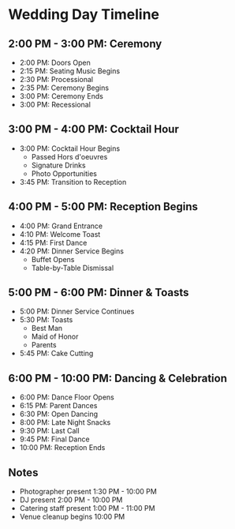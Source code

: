 # Wedding Day Timeline

## 2:00 PM - 3:00 PM: Ceremony
- 2:00 PM: Doors Open
- 2:15 PM: Seating Music Begins
- 2:30 PM: Processional
- 2:35 PM: Ceremony Begins
- 3:00 PM: Ceremony Ends
- 3:00 PM: Recessional

## 3:00 PM - 4:00 PM: Cocktail Hour
- 3:00 PM: Cocktail Hour Begins
  - Passed Hors d'oeuvres
  - Signature Drinks
  - Photo Opportunities
- 3:45 PM: Transition to Reception

## 4:00 PM - 5:00 PM: Reception Begins
- 4:00 PM: Grand Entrance
- 4:10 PM: Welcome Toast
- 4:15 PM: First Dance
- 4:20 PM: Dinner Service Begins
  - Buffet Opens
  - Table-by-Table Dismissal

## 5:00 PM - 6:00 PM: Dinner & Toasts
- 5:00 PM: Dinner Service Continues
- 5:30 PM: Toasts
  - Best Man
  - Maid of Honor
  - Parents
- 5:45 PM: Cake Cutting

## 6:00 PM - 10:00 PM: Dancing & Celebration
- 6:00 PM: Dance Floor Opens
- 6:15 PM: Parent Dances
- 6:30 PM: Open Dancing
- 8:00 PM: Late Night Snacks
- 9:30 PM: Last Call
- 9:45 PM: Final Dance
- 10:00 PM: Reception Ends

## Notes
- Photographer present 1:30 PM - 10:00 PM
- DJ present 2:00 PM - 10:00 PM
- Catering staff present 1:00 PM - 11:00 PM
- Venue cleanup begins 10:00 PM 